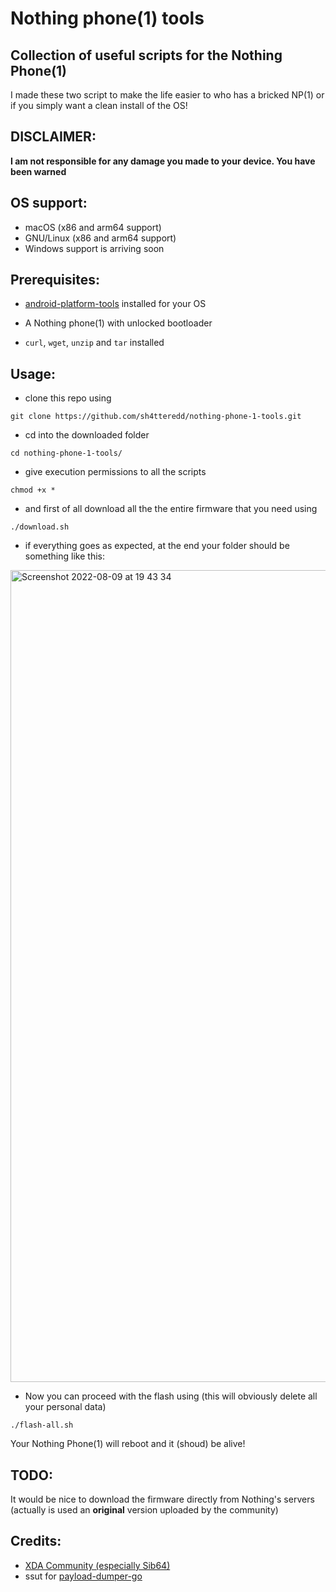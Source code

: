 # Nothing phone(1) tools

## Collection of useful scripts for the Nothing Phone(1)

I made these two script to make the life easier to who has a bricked NP(1) or if you simply want a clean install of the OS!

## DISCLAIMER:

**I am not responsible for any damage you made to your device. You have been warned**

## OS support:

- macOS (x86 and arm64 support)
- GNU/Linux (x86 and arm64 support)
- Windows support is arriving soon

## Prerequisites:

- [android-platform-tools](https://developer.android.com/studio/releases/platform-tools) installed for your OS

- A Nothing phone(1) with unlocked bootloader

- `curl`, `wget`, `unzip` and `tar` installed

## Usage:

- clone this repo using

```
git clone https://github.com/sh4tteredd/nothing-phone-1-tools.git
```

- cd into the downloaded folder

```
cd nothing-phone-1-tools/
```

- give execution permissions to all the scripts

```
chmod +x *
```

- and first of all download all the the entire firmware that you need using

```
./download.sh
```

- if everything goes as expected, at the end your folder should be something like this:

<img width="1299" alt="Screenshot 2022-08-09 at 19 43 34" src="https://user-images.githubusercontent.com/55893559/183725466-d1e50e9b-f751-4027-82eb-ab72316f5260.png">

- Now you can proceed with the flash using (this will obviously delete all your personal data)

```
./flash-all.sh
```

Your Nothing Phone(1) will reboot and it (shoud) be alive!

## TODO:

It would be nice to download the firmware directly from Nothing's servers (actually is used an **original** version uploaded by the community)

## Credits:

- [XDA Community (especially Sib64)](https://forum.xda-developers.com/t/phone-1-rom-ota-nothing-os-repo-of-nothing-os-update-04-08-2022.4464039/)
- ssut for [payload-dumper-go](https://github.com/ssut/payload-dumper-go)
